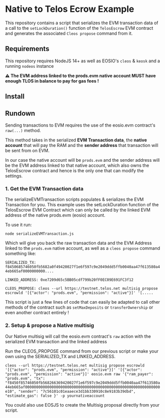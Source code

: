 # Native to Telos Ecrow Example

This repository contains a script that serializes the EVM transaction data of a call to the `setLockDuration()` function of the `TelosEscrow` EVM contract and generates the associated `Cleos propose` command from it.

## Requirements

This repository requires NodeJS 14+ as well as EOSIO's `cleos` & `keosk` and a running `nodeos` instance

**⚠️ The EVM address linked to the prods.evm native account MUST have enough TLOS in balance to pay for gas fees !**

## Install


## Rundown

Sending transactions to EVM requires the use of the eosio.evm contract's `raw(...)` method.

This method takes in the serialized **EVM Transaction data**, the **native account** that will pay the RAM and the **sender address** that transaction will be sent from on EVM.

In our case the native account will be `prods.evm` and the sender address will be the EVM address linked to that native account, which also owns the TelosEscrow contract and hence is the only one that can modify the settings.

### 1. Get the EVM Transaction data

The serializeEVMTransaction scripts populates & serializes the EVM Transaction for you. This example uses the setLockDuration function of the TelosEscrow EVM Contract which can only be called by the linked EVM address of the native prods.evm (eosio) account.


To use it run:

`node serializeEVMTransaction.js`

Which will give you back the raw transaction data and the EVM Address linked to the `prods.evm` native account, as well as a `cleos propose` command something like:

```SERIALIZED_TX: f8450685746050fb5682a0f49420027f1e6f597c9e2049ddd5ffb0040aa47f613580a44eb665af0000000000....```

```LINKED_ADDRESS: 0xe7209d65c5BB05cdf799b20fF0EC09E691FC3f12```

```CLEOS_PROPOSE: cleos --url https://testnet.telos.net multisig propose escrowld '[{"actor": "prods.evm", "permission": "active"}]' '[.....```

This script is just a few lines of code that can easily be adapted to call other methods of the contract such as `setMaxDeposits` or `transferOwnership` or even another contract entirely ! 

### 2. Setup & propose a Native multisig

Our Native multisig will call the eosio.evm contract's `raw` action with the serialized EVM transaction and the linked address

Run the CLEOS_PROPOSE command from our previous script or make your own using the SERIALIZED_TX and LINKED_ADDRESS.

```cleos --url https://testnet.telos.net multisig propose escrowld '[{"actor": "prods.evm", "permission": "active"}]' '[{"actor": "prods.evm", "permission": "active"}]' eosio.evm raw '{"ram_payer": "prods.evm", "tx": "f8450f85746050fb568266369420027f1e6f597c9e2049ddd5ffb0040aa47f613580a44eb665af0000000000000000000000000000000000000000000000000000000000000e10", "sender": "7c56101c01eaaece3d1bb330910c8e9183b39dbd", "estimate_gas": false }' -p yournativeaccount```


You could also use EOSJS to create the Multisig proposal directly from your script.

